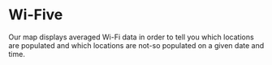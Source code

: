 # Wi-Five

Our map displays averaged Wi-Fi data in order to tell you which locations are populated and which locations are not-so populated on a given date and time.
